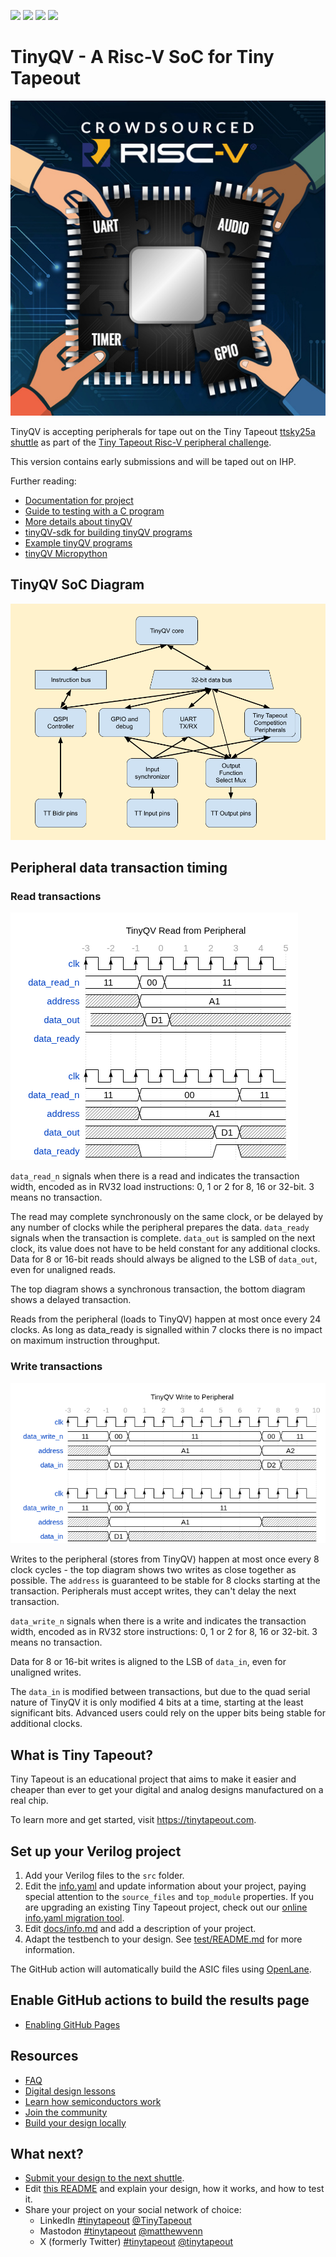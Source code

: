 ![](../../workflows/gds/badge.svg) ![](../../workflows/docs/badge.svg) ![](../../workflows/test/badge.svg) ![](../../workflows/fpga/badge.svg)

# TinyQV - A Risc-V SoC for Tiny Tapeout

![Risc-V competition logo](docs/riscv_compo.jpg)

TinyQV is accepting peripherals for tape out on the Tiny Tapeout [ttsky25a shuttle](https://app.tinytapeout.com/shuttles/ttsky25a) as part of the [Tiny Tapeout Risc-V peripheral challenge](https://tinytapeout.com/competitions/risc-v-peripheral/).

This version contains early submissions and will be taped out on IHP.

Further reading:
- [Documentation for project](docs/info.md)
- [Guide to testing with a C program](testing.md)
- [More details about tinyQV](https://github.com/MichaelBell/tinyQV/tree/ttsky25a)
- [tinyQV-sdk for building tinyQV programs](https://github.com/MichaelBell/tinyQV-sdk)
- [Example tinyQV programs](https://github.com/MichaelBell/tinyQV-projects)
- [tinyQV Micropython](https://github.com/MichaelBell/micropython/tree/tinyqv-sky25a)

## TinyQV SoC Diagram

![TinyQV Soc Arhitecture Diagram](docs/architecture.png)

## Peripheral data transaction timing

### Read transactions

![Read transaction diagram](docs/wavedrom/read_txn.png)

`data_read_n` signals when there is a read and indicates the transaction width, encoded as in RV32 load instructions: 0, 1 or 2 for 8, 16 or 32-bit.  3 means no transaction.

The read may complete synchronously on the same clock, or be delayed by any number of clocks while the peripheral prepares the data.  `data_ready` signals when the transaction is complete.  `data_out` is sampled on the next clock, its value does not have to be held constant for any additional clocks.  Data for 8 or 16-bit reads should always be aligned to the LSB of `data_out`, even for unaligned reads.

The top diagram shows a synchronous transaction, the bottom diagram shows a delayed transaction.

Reads from the peripheral (loads to TinyQV) happen at most once every 24 clocks.  As long as data_ready is signalled within 7 clocks there is no impact on maximum instruction throughput.

### Write transactions

![Write transaction diagram](docs/wavedrom/write_txn.png)

Writes to the peripheral (stores from TinyQV) happen at most once every 8 clock cycles - the top diagram shows two writes as close together as possible.  The `address` is guaranteed to be stable for 8 clocks starting at the transaction.  Peripherals must accept writes, they can't delay the next transaction.

`data_write_n` signals when there is a write and indicates the transaction width, encoded as in RV32 store instructions: 0, 1 or 2 for 8, 16 or 32-bit.  3 means no transaction.

Data for 8 or 16-bit writes is aligned to the LSB of `data_in`, even for unaligned writes.

The `data_in` is modified between transactions, but due to the quad serial nature of TinyQV it is only modified 4 bits at a time, starting at the least significant bits.  Advanced users could rely on the upper bits being stable for additional clocks.

## What is Tiny Tapeout?

Tiny Tapeout is an educational project that aims to make it easier and cheaper than ever to get your digital and analog designs manufactured on a real chip.

To learn more and get started, visit https://tinytapeout.com.

## Set up your Verilog project

1. Add your Verilog files to the `src` folder.
2. Edit the [info.yaml](info.yaml) and update information about your project, paying special attention to the `source_files` and `top_module` properties. If you are upgrading an existing Tiny Tapeout project, check out our [online info.yaml migration tool](https://tinytapeout.github.io/tt-yaml-upgrade-tool/).
3. Edit [docs/info.md](docs/info.md) and add a description of your project.
4. Adapt the testbench to your design. See [test/README.md](test/README.md) for more information.

The GitHub action will automatically build the ASIC files using [OpenLane](https://www.zerotoasiccourse.com/terminology/openlane/).

## Enable GitHub actions to build the results page

- [Enabling GitHub Pages](https://tinytapeout.com/faq/#my-github-action-is-failing-on-the-pages-part)

## Resources

- [FAQ](https://tinytapeout.com/faq/)
- [Digital design lessons](https://tinytapeout.com/digital_design/)
- [Learn how semiconductors work](https://tinytapeout.com/siliwiz/)
- [Join the community](https://tinytapeout.com/discord)
- [Build your design locally](https://www.tinytapeout.com/guides/local-hardening/)

## What next?

- [Submit your design to the next shuttle](https://app.tinytapeout.com/).
- Edit [this README](README.md) and explain your design, how it works, and how to test it.
- Share your project on your social network of choice:
  - LinkedIn [#tinytapeout](https://www.linkedin.com/search/results/content/?keywords=%23tinytapeout) [@TinyTapeout](https://www.linkedin.com/company/100708654/)
  - Mastodon [#tinytapeout](https://chaos.social/tags/tinytapeout) [@matthewvenn](https://chaos.social/@matthewvenn)
  - X (formerly Twitter) [#tinytapeout](https://twitter.com/hashtag/tinytapeout) [@tinytapeout](https://twitter.com/tinytapeout)
